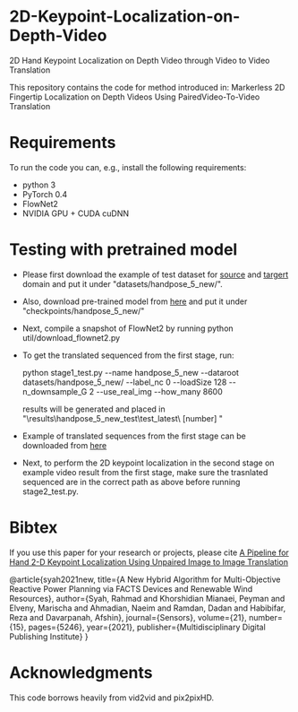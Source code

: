 # 2D-Keypoint-Localization-on-Depth-Video
2D Hand Keypoint Localization  on Depth Video through Video to Video Translation

This repository contains the code for method introduced in:
Markerless 2D Fingertip Localization on Depth Videos Using PairedVideo-To-Video Translation

# Requirements
To run the code you can, e.g., install the following requirements:

* python 3
* PyTorch 0.4
* FlowNet2 
* NVIDIA GPU + CUDA cuDNN

# Testing with pretrained model
* Please first download the example of test dataset for [source](https://drive.google.com/drive/folders/1UyQr-1a0COy-V0JHyzzfb_jfqJLBl1mD?usp=sharing) and [targert](https://drive.google.com/drive/folders/1qPIIgzLvuEqND9VDEecEk6L3bRVA5u-x?usp=sharing) domain and put it under "datasets/handpose_5_new/".
* Also, download pre-trained model from [here](https://drive.google.com/drive/folders/1GI6llwGMj9vQ0DFOkNaC3ty4VVO8zrsi?usp=sharing) and put it under "checkpoints/handpose_5_new/"
* Next, compile a snapshot of FlowNet2 by running python util/download_flownet2.py
* To get the translated sequenced from the first stage, run: 

 
   python stage1_test.py --name handpose_5_new  --dataroot  datasets/handpose_5_new/  --label_nc  0  --loadSize 128   --n_downsample_G 2  --use_real_img  --how_many 8600
   
   results will be generated and placed in "\results\handpose_5_new_test\test_latest\ [number] \"
   
* Example of translated sequences from the first stage can be downloaded from [here](https://drive.google.com/drive/folders/1lWfcNNHIkk0071InsOP-R2yAvRNJZYt9?usp=sharing)

* Next, to perform the 2D keypoint localization in the second stage on example video result from the first stage, make sure the trasnlated sequenced are in the correct path as above before running  stage2_test.py.


# Bibtex
If you use this paper for your research or projects, please cite [A Pipeline for Hand 2-D Keypoint Localization Using Unpaired Image to Image Translation](https://dl.acm.org/doi/pdf/10.1145/3453892.3453904)

@article{syah2021new,
  title={A New Hybrid Algorithm for Multi-Objective Reactive Power Planning via FACTS Devices and Renewable Wind Resources},
  author={Syah, Rahmad and Khorshidian Mianaei, Peyman and Elveny, Marischa and Ahmadian, Naeim and Ramdan, Dadan and Habibifar, Reza and Davarpanah, Afshin},
  journal={Sensors},
  volume={21},
  number={15},
  pages={5246},
  year={2021},
  publisher={Multidisciplinary Digital Publishing Institute}
}


# Acknowledgments
This code borrows heavily from vid2vid and pix2pixHD.


